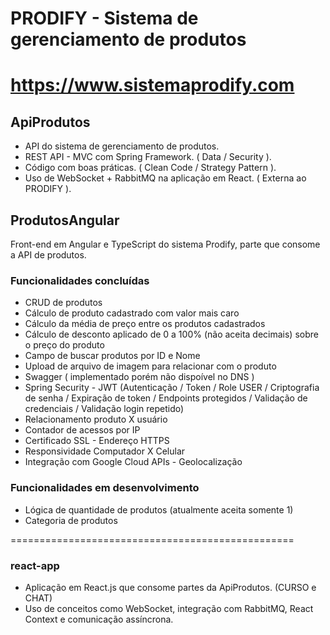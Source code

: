 # PRODIFY - Sistema de gerenciamento de produtos
# https://www.sistemaprodify.com

## ApiProdutos
- API do sistema de gerenciamento de produtos.
- REST API - MVC com Spring Framework. ( Data / Security ).
- Código com boas práticas. ( Clean Code / Strategy Pattern ).
- Uso de WebSocket + RabbitMQ na aplicação em React. ( Externa ao PRODIFY ).

## ProdutosAngular 
Front-end em Angular e TypeScript do sistema Prodify, parte que consome a API de produtos.

### Funcionalidades concluídas
- CRUD de produtos
- Cálculo de produto cadastrado com valor mais caro
- Cálculo da média de preço entre os produtos cadastrados
- Cálculo de desconto aplicado de 0 a 100% (não aceita decimais) sobre o preço do produto
- Campo de buscar produtos por ID e Nome
- Upload de arquivo de imagem para relacionar com o produto
- Swagger ( implementado porém não dispoível no DNS )
- Spring Security - JWT (Autenticação / Token / Role USER / Criptografia de senha / Expiração de token / Endpoints protegidos / Validação de credenciais / Validação login repetido)
- Relacionamento produto X usuário
- Contador de acessos por IP
- Certificado SSL - Endereço HTTPS
- Responsividade Computador X Celular
- Integração com Google Cloud APIs - Geolocalização

### Funcionalidades em desenvolvimento
- Lógica de quantidade de produtos (atualmente aceita somente 1)
- Categoria de produtos
  
=================================================

### react-app
- Aplicação em React.js que consome partes da ApiProdutos. (CURSO e CHAT)
- Uso de conceitos como WebSocket, integração com RabbitMQ, React Context e comunicação assíncrona.

